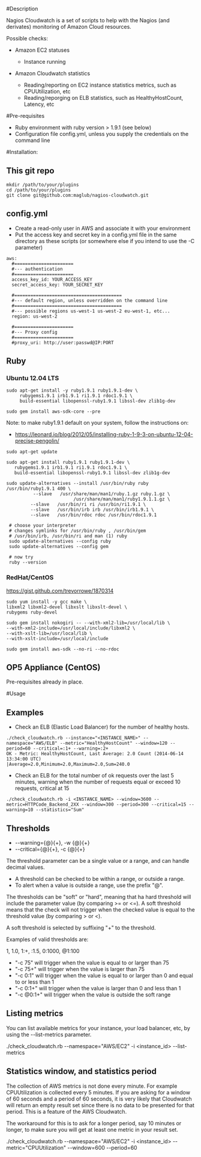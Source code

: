 #Description

Nagios Cloudwatch is a set of scripts to help with the Nagios (and derivates) monitoring of Amazon Cloud resources.

Possible checks:

* Amazon EC2 statuses
  * Instance running
  
* Amazon Cloudwatch statistics
  - Reading/reporting on EC2 instance statistics metrics, such as CPUUtilization, etc
  - Reading/reporging on ELB statistics, such as HealthyHostCount, Latency, etc

#Pre-requisites

* Ruby environment with ruby version > 1.9.1 (see below)
* Configuration file config.yml, unless you supply the credentials on the command line

#Installation:

## This git repo

````
mkdir /path/to/your/plugins
cd /path/to/your/plugins
git clone git@github.com:maglub/nagios-cloudwatch.git
````


## config.yml

* Create a read-only user in AWS and associate it with your environment
* Put the access key and secret key in a config.yml file in the same directory as these scripts (or somewhere else if you intend to use the -C parameter)

````
aws:
  #======================
  #--- authentication
  #======================
  access_key_id: YOUR_ACCESS_KEY
  secret_access_key: YOUR_SECRET_KEY
  
  #========================================
  #--- default region, unless overridden on the command line
  #========================================
  #--- possible regions us-west-1 us-west-2 eu-west-1, etc...
  region: us-west-2

  #======================
  #--- Proxy config
  #======================
  #proxy_uri: http://user:passwd@IP:PORT

````

## Ruby
### Ubuntu 12.04 LTS

````
sudo apt-get install -y ruby1.9.1 ruby1.9.1-dev \
     rubygems1.9.1 irb1.9.1 ri1.9.1 rdoc1.9.1 \
	 build-essential libopenssl-ruby1.9.1 libssl-dev zlib1g-dev

sudo gem install aws-sdk-core --pre
````

Note: to make ruby1.9.1 default on your system, follow the instructions on:

* https://leonard.io/blog/2012/05/installing-ruby-1-9-3-on-ubuntu-12-04-precise-pengolin/

````
sudo apt-get update
 
sudo apt-get install ruby1.9.1 ruby1.9.1-dev \
   rubygems1.9.1 irb1.9.1 ri1.9.1 rdoc1.9.1 \
   build-essential libopenssl-ruby1.9.1 libssl-dev zlib1g-dev
 
sudo update-alternatives --install /usr/bin/ruby ruby /usr/bin/ruby1.9.1 400 \
          --slave   /usr/share/man/man1/ruby.1.gz ruby.1.gz \
                         /usr/share/man/man1/ruby1.9.1.1.gz \
         --slave   /usr/bin/ri ri /usr/bin/ri1.9.1 \
         --slave   /usr/bin/irb irb /usr/bin/irb1.9.1 \
         --slave   /usr/bin/rdoc rdoc /usr/bin/rdoc1.9.1
 
 # choose your interpreter
 # changes symlinks for /usr/bin/ruby , /usr/bin/gem
 # /usr/bin/irb, /usr/bin/ri and man (1) ruby
 sudo update-alternatives --config ruby
 sudo update-alternatives --config gem
 
 # now try
 ruby --version
````

### RedHat/CentOS

https://gist.github.com/trevorrowe/1870314

	sudo yum install -y gcc make \
	libxml2 libxml2-devel libxslt libxslt-devel \
	rubygems ruby-devel
	 
	sudo gem install nokogiri -- --with-xml2-lib=/usr/local/lib \
	--with-xml2-include=/usr/local/include/libxml2 \
	--with-xslt-lib=/usr/local/lib \
	--with-xslt-include=/usr/local/include
	 
	sudo gem install aws-sdk --no-ri --no-rdoc


## OP5 Appliance (CentOS)

Pre-requisites already in place.

#Usage

## Examples

* Check an ELB (Elastic Load Balancer) for the number of healthy hosts. 

````
./check_cloudwatch.rb --instance="<INSTANCE_NAME>" --namespace="AWS/ELB" --metric="HealthyHostCount" --window=120 --period=60 --critical=:1+ --warning=:2+
OK - Metric: HealthyHostCount, Last Average: 2.0 Count (2014-06-14 13:34:00 UTC)
|Average=2.0,Minimum=2.0,Maximum=2.0,Sum=240.0
````

* Check an ELB for the total number of ok requests over the last 5 minutes, warning when the number of requests equal or exceed 10 requests, critical at 15

````
./check_cloudwatch.rb -i <INSTANCE_NAME> --window=3600 --metric=HTTPCode_Backend_2XX --window=300 --period=300 --critical=15 --warning=10 --statistics="Sum"
````

## Thresholds

* --warning={@}<threshold>{+}, -w {@}<threshold>{+}
* --critical={@}<threshold>{+}, -c {@}<threshold>{+}

The threshold parameter can be a single value or a range, and can handle decimal values.

* A threshold can be checked to be within a range, or outside a range.
* To alert when a value is outside a range, use the prefix "@".

The thresholds can be "soft" or "hard", meaning that ha hard threshold will include the parameter value (by comparing >= or <=). A soft threshold means that the check will not trigger when the checked value is equal to the threshold value (by comparing > or <).

A soft threshold is selected by suffixing "+" to the threshold.

Examples of valid thresholds are:

1, 1.0, 1:+, :1.5, 0:1000, @1:100

* "-c 75"    will trigger when the value is equal to or larger than 75
* "-c 75+"   will trigger when the value is larger than 75
* "-c 0:1"   will trigger when the value is equal to or larger than 0 and equal to or less than 1 
* "-c 0:1+"  will trigger when the value is larger than 0 and less than 1
* "-c @0:1+"  will trigger when the value is outside the soft range


## Listing metrics

You can list available metrics for your instance, your load balancer, etc, by using the --list-metrics parameter.

  ./check_cloudwatch.rb --namespace="AWS/EC2" -i <instance_id> --list-metrics

## Statistics window, and statistics period

The collection of AWS metrics is not done every minute. For example CPUUtilization is collected every 5 minutes. If you are asking for a window of 60 seconds and a period of 60 seconds, it is very likely that Cloudwatch will return an empty result set since there is no data to be presented for that period. This is a feature of the AWS Cloudwatch.

The workaround for this is to ask for a longer period, say 10 minutes or longer, to make sure you will get at least one metric in your result set.

  ./check_cloudwatch.rb --namespace="AWS/EC2" -i <instance_id> --metric="CPUUtilization" --window=600 --period=60
  



